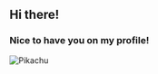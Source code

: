 ## Hi there!
### Nice to have you on my profile!
![Pikachu](https://media.giphy.com/media/xuXzcHMkuwvf2/giphy.gif)


